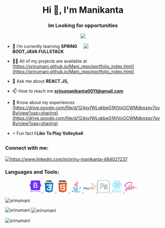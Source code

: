 <h1 align="center">Hi 👋, I'm Manikanta</h1>
<h3 align="center">Im Looking for opportunities</h3>
<p align="center">
  <a href="https://github.com/DenverCoder1/readme-typing-svg"><img src="https://readme-typing-svg.herokuapp.com?font=Time+New+Roman&color=%23C8BE25&size=25&center=true&vCenter=true&width=600&height=100&lines=Software+Engineer+@bld.ai;Computer+Science+Student;Competitive+Programmer;2x+ACPC+Finalist;Expert+on+Codeforces;Division+1+on+Codechef+(5+Stars);4+Kyu+on+Atcoder;Always+learning+new+things"></a>
</p>

 <picture> <img align="right" src="https://github.com/7oSkaaa/7oSkaaa/blob/main/Images/Right_Side.gif?raw=true" width = 250px></picture>
 
- 🌱 I’m currently learning **SPRING BOOT,JAVA FULLSTACK**

- 👨‍💻 All of my projects are available at [https://srinumani.github.io/Mani_repo/portfolio_index.html](https://srinumani.github.io/Mani_repo/portfolio_index.html)

- 💬 Ask me about **REACT.JS,**

- 📫 How to reach me **srinumanikanta0011@gmail.com**

- 📄 Know about my experiences [https://drive.google.com/file/d/124svfWLgkbeG1KIVoOCWMdbnzpy7qvBy/view?usp=sharing](https://drive.google.com/file/d/124svfWLgkbeG1KIVoOCWMdbnzpy7qvBy/view?usp=sharing)

- ⚡ Fun fact **I Like To Play Volleyball**

<h3 align="left">Connect with me:</h3>
<p align="left">
<a href="https://linkedin.com/in/https://www.linkedin.com/in/srinu-manikanta-484027237" target="blank"><img align="center" src="https://raw.githubusercontent.com/rahuldkjain/github-profile-readme-generator/master/src/images/icons/Social/linked-in-alt.svg" alt="https://www.linkedin.com/in/srinu-manikanta-484027237" height="30" width="40" /></a>
</p>

<h3 align="left">Languages and Tools:</h3>
<p align="center"> <a href="https://getbootstrap.com" target="_blank" rel="noreferrer"> <img src="https://raw.githubusercontent.com/devicons/devicon/master/icons/bootstrap/bootstrap-plain-wordmark.svg" alt="bootstrap" width="40" height="40"/> </a> <a href="https://www.w3schools.com/css/" target="_blank" rel="noreferrer"> <img src="https://raw.githubusercontent.com/devicons/devicon/master/icons/css3/css3-original-wordmark.svg" alt="css3" width="40" height="40"/> </a> <a href="https://www.w3.org/html/" target="_blank" rel="noreferrer"> <img src="https://raw.githubusercontent.com/devicons/devicon/master/icons/html5/html5-original-wordmark.svg" alt="html5" width="40" height="40"/> </a> <a href="https://www.java.com" target="_blank" rel="noreferrer"> <img src="https://raw.githubusercontent.com/devicons/devicon/master/icons/java/java-original.svg" alt="java" width="40" height="40"/> </a> <a href="https://www.mysql.com/" target="_blank" rel="noreferrer"> <img src="https://raw.githubusercontent.com/devicons/devicon/master/icons/mysql/mysql-original-wordmark.svg" alt="mysql" width="40" height="40"/> </a> <a href="https://www.photoshop.com/en" target="_blank" rel="noreferrer"> <img src="https://raw.githubusercontent.com/devicons/devicon/master/icons/photoshop/photoshop-line.svg" alt="photoshop" width="40" height="40"/> </a> <a href="https://reactjs.org/" target="_blank" rel="noreferrer"> <img src="https://raw.githubusercontent.com/devicons/devicon/master/icons/react/react-original-wordmark.svg" alt="react" width="40" height="40"/> </a> <a href="https://sass-lang.com" target="_blank" rel="noreferrer"> <img src="https://raw.githubusercontent.com/devicons/devicon/master/icons/sass/sass-original.svg" alt="sass" width="40" height="40"/> </a> </p>

<p align="left"> <img src="https://komarev.com/ghpvc/?username=srinumani&label=Profile%20views&color=0e75b6&style=flat" alt="srinumani" /> </p>


<p><img align="left" src="https://github-readme-stats.vercel.app/api/top-langs?username=srinumani&show_icons=true&locale=en&layout=compact" alt="srinumani" /></p>

<p>&nbsp;<img align="center" src="https://github-readme-stats.vercel.app/api?username=srinumani&show_icons=true&locale=en" alt="srinumani" /></p>

<p><img align="center" src="https://github-readme-streak-stats.herokuapp.com/?user=srinumani&" alt="srinumani" /></p>
